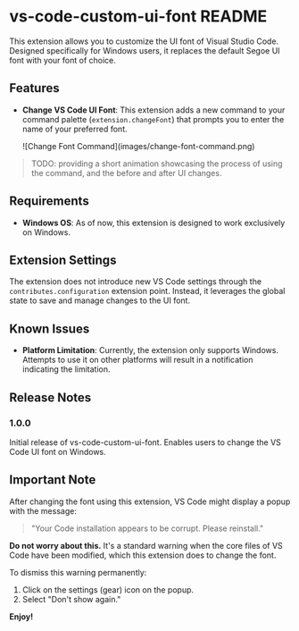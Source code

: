 # vs-code-custom-ui-font README

This extension allows you to customize the UI font of Visual Studio Code. Designed specifically for Windows users, it replaces the default Segoe UI font with your font of choice.

## Features

- **Change VS Code UI Font**: This extension adds a new command to your command palette (`extension.changeFont`) that prompts you to enter the name of your preferred font.

  \!\[Change Font Command\]\(images/change-font-command.png\)

> TODO: providing a short animation showcasing the process of using the command, and the before and after UI changes.

## Requirements

- **Windows OS**: As of now, this extension is designed to work exclusively on Windows.

## Extension Settings

The extension does not introduce new VS Code settings through the `contributes.configuration` extension point. Instead, it leverages the global state to save and manage changes to the UI font.

## Known Issues

- **Platform Limitation**: Currently, the extension only supports Windows. Attempts to use it on other platforms will result in a notification indicating the limitation.

## Release Notes

### 1.0.0

Initial release of vs-code-custom-ui-font. Enables users to change the VS Code UI font on Windows.

## Important Note

After changing the font using this extension, VS Code might display a popup with the message:

> "Your Code installation appears to be corrupt. Please reinstall."

**Do not worry about this.** It's a standard warning when the core files of VS Code have been modified, which this extension does to change the font.

To dismiss this warning permanently:

1. Click on the settings (gear) icon on the popup.
2. Select "Don't show again."

**Enjoy!**
